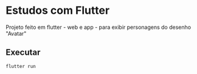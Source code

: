 # Estudos com Flutter

Projeto feito em flutter - web e app - para exibir personagens do desenho "Avatar"

## Executar

```
flutter run
```